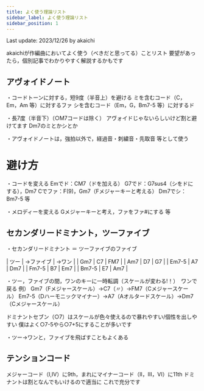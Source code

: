 ```yaml
---
title: よく使う理論リスト
sidebar_label: よく使う理論リスト
sidebar_position: 1
---
```

Last update: 2023/12/26 by akaichi

akaichiが作編曲においてよく使う（べきだと思ってる）ことリスト
要望があったら，個別記事でわかりやすく解説するかもです

## アヴォイドノート
・コードトーンに対する，短9度（半音上）を避ける
ミを含むコード（C，Em，Am 等）に対するファ
シを含むコード（Em，G，Bm7-5 等）に対するド

・長7度（半音下）（○M7コードは除く）
アヴォイドじゃないらしいけど割と避けてます
Dm7のミとかシとか

・アヴォイドノートは，強拍以外で，経過音・刺繍音・先取音 等として使う

# 避け方
・コードを変える
Emでド：CM7（ドを加える）
G7でド：G7sus4（シをドにする），Dm7
Cでファ：F(9)，Gm7（Fメジャーキーと考える）
Dm7でシ：Bm7-5
等

・メロディーを変える
Gメジャーキーと考え，ファをファ#にする 等


## セカンダリードミナント，ツーファイブ
・セカンダリードミナント ＝ ツーファイブのファイブ

| ツー | →ファイブ | →ワン |
| Gm7 | C7 | FM7 |
| Am7 | D7 | G7 |
| Em7-5 | A7 | Dm7 |
| Fm7-5 | B7 | Em7 |
| Bm7-5 | E7 | Am7 |

・ツー，ファイブの間，ワンのキーに一時転調（スケールが変わる!！）　ワンで戻る
例）
Gm7（Fメジャースケール）→C7（〃）→FM7（Cメジャースケール）
Em7-5（Dハーモニックマイナー）→A7（Aオルタードスケール）→Dm7（Cメジャースケール）

ドミナントセブン（○7）はスケールが色々使えるので暴れやすい/個性を出しやすい
僕はよく○7-5やら○7+5にすることが多いです

・ツー→ワンと，ファイブを飛ばすこともよくある


## テンションコード
メジャーコード（I,IV）に9th，まれにマイナーコード（II，III，VI）に11th
ドミナントは割となんでもいけるので適当に
これで充分です